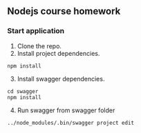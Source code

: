 ## Nodejs course homework

### Start application

1. Clone the repo.
2. Install project dependencies.
```
npm install
```
3. Install swagger dependencies.
```
cd swagger
npm install
```
4. Run swagger from swagger folder
```
../node_modules/.bin/swagger project edit
```
